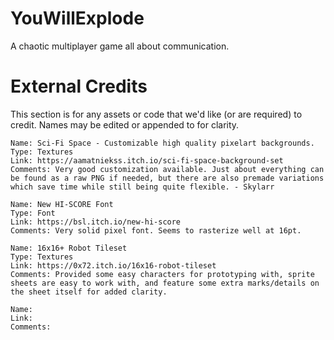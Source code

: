# YouWillExplode

A chaotic multiplayer game all about communication. 

# External Credits
This section is for any assets or code that we'd like (or are required) to credit. Names may be edited or appended to for clarity.

	Name: Sci-Fi Space - Customizable high quality pixelart backgrounds.
	Type: Textures
	Link: https://aamatniekss.itch.io/sci-fi-space-background-set
	Comments: Very good customization available. Just about everything can be found as a raw PNG if needed, but there are also premade variations which save time while still being quite flexible. - Skylarr
	
	Name: New HI-SCORE Font
	Type: Font
	Link: https://bsl.itch.io/new-hi-score
	Comments: Very solid pixel font. Seems to rasterize well at 16pt.
	
	Name: 16x16+ Robot Tileset
	Type: Textures
	Link: https://0x72.itch.io/16x16-robot-tileset
	Comments: Provided some easy characters for prototyping with, sprite sheets are easy to work with, and feature some extra marks/details on the sheet itself for added clarity.
	
	Name:
	Link:
	Comments: